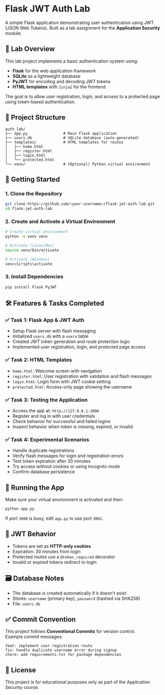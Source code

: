 # Flask JWT Auth Lab

A simple Flask application demonstrating user authentication using JWT (JSON Web Tokens). Built as a lab assignment for the **Application Security** module.

## 🧪 Lab Overview

This lab project implements a basic authentication system using:

- **Flask** for the web application framework
- **SQLite** as a lightweight database
- **PyJWT** for encoding and decoding JWT tokens
- **HTML templates** with `Jinja2` for the frontend

The goal is to allow user registration, login, and access to a protected page using token-based authentication.



## 📁 Project Structure

```
auth_lab/
├── app.py                # Main Flask application
├── users.db              # SQLite database (auto-generated)
├── templates/            # HTML templates for routes
│   ├── home.html
│   ├── register.html
│   ├── login.html
│   └── protected.html
└── venv/                 # (Optional) Python virtual environment
```



## 🚀 Getting Started

### 1. Clone the Repository

```bash
git clone https://github.com/<your-username>/flask-jwt-auth-lab.git
cd flask-jwt-auth-lab
```

### 2. Create and Activate a Virtual Environment

```bash
# Create virtual environment
python -m venv venv

# Activate (Linux/Mac)
source venv/bin/activate

# Activate (Windows)
venv\Scripts\activate
```

### 3. Install Dependencies

```bash
pip install Flask PyJWT
```



## 🛠️ Features & Tasks Completed

### ✅ Task 1: Flask App & JWT Auth

- Setup Flask server with flash messaging
- Initialized `users.db` with a `users` table
- Created JWT token generation and route protection logic
- Implemented user registration, login, and protected page access

### ✅ Task 2: HTML Templates

- `home.html`: Welcome screen with navigation
- `register.html`: User registration with validation and flash messages
- `login.html`: Login form with JWT cookie setting
- `protected.html`: Access-only page showing the username

### ✅ Task 3: Testing the Application

- Access the app at: `http://127.0.0.1:3000`
- Register and log in with user credentials
- Check behavior for successful and failed logins
- Inspect behavior when token is missing, expired, or invalid

### ✅ Task 4: Experimental Scenarios

- Handle duplicate registrations
- Verify flash messages for login and registration errors
- Test token expiration after 30 minutes
- Try access without cookies or using incognito mode
- Confirm database persistence



## 🧪 Running the App

Make sure your virtual environment is activated and then:

```bash
python app.py
```

If port `3000` is busy, edit `app.py` to use port `3001`.



## 🔐 JWT Behavior

- Tokens are set as **HTTP-only cookies**
- Expiration: 30 minutes from login
- Protected routes use a `@token_required` decorator
- Invalid or expired tokens redirect to login



## 🗃️ Database Notes

- The database is created automatically if it doesn't exist.
- Stores: `username` (primary key), `password` (hashed via SHA256)
- File: `users.db`



## ✅ Commit Convention

This project follows **Conventional Commits** for version control.  
Example commit messages:

```
feat: implement user registration route
fix: handle duplicate username error during signup
chore: add requirements.txt for package dependencies
```



## 📄 License

This project is for educational purposes only as part of the Application Security course.